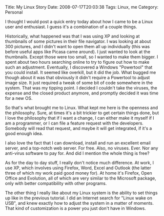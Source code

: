 Title: My Linux Story
Date: 2008-07-17T20:03:38
Tags: Linux, me
Category: Personal

I thought I would post a quick entry today about how I came to be a Linux user and enthusiast. I guess it's a combination of a couple things.

Historically, what happened was that I was using XP and looking at thumbnails of some pictures in their file navigator. I was looking at about 300 pictures, and I didn't want to open them all up individually (this was before useful apps like Picasa came around). I just wanted to look at the thumbnails. Except those were too small, so I wanted to make them bigger. I spent about two hours searching online to try to figure out how to make such an adjustment. Eventually, I discovered a Windows "Powertool" that you could install. It seemed like overkill, but it did the job. What bugged me though about it was that obviously it didn't require a Powertool to adjust image size. It just required a tweak of some bit of code somewhere in the system. That was my tipping point. I decided I couldn't take the viruses, the expense and the closed product anymore, and promptly decided it was time for a new OS.

So that's what brought me to Linux. What kept me here is the openness and the philosophy. Sure, at times it's a bit trickier to get certain things done, but I love the philosophy that if I want a change, I can either make it myself if I am a programmer, or I can file a feature request with the developers. Somebody will read that request, and maybe it will get integrated, if it's a good enough idea.

I also love the fact that I can download, install and run an excellent email server, and a top-notch web server. For free. Also, no viruses. Ever. Nor any anti-virus software to pay for. And did I mention the whole thing is free? 

As for the day to day stuff, I really don't notice much difference. At work, I use XP, which involves using Firefox, Word, Excel and Outlook (the latter three of which my work paid good money for). At home it's Firefox, Open Office and Evolution, all of which are very similar to the Microsoft package, only with better compatibility with other programs.

The other thing I really like about my Linux system is the ability to set things up like in the previous tutorial. I did an Internet search for "Linux wake on USB", and knew exactly how to adjust the system in a matter of moments. That kind of customization is a power you just don't have in Windows.
